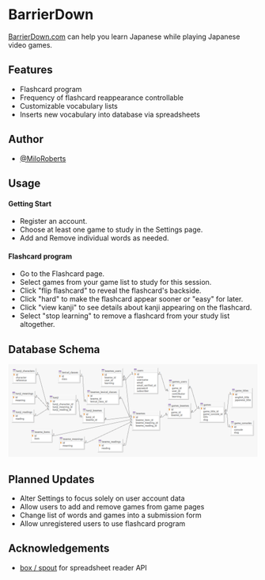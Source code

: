 
# BarrierDown

[BarrierDown.com](https://barrierdown.com/) can help you learn Japanese while playing Japanese video games.


## Features

- Flashcard program
- Frequency of flashcard reappearance controllable
- Customizable vocabulary lists
- Inserts new vocabulary into database via spreadsheets
## Author

- [@MiloRoberts](https://github.com/MiloRoberts)


## Usage

#### Getting Start
- Register an account.
- Choose at least one game to study in the Settings page.
- Add and Remove individual words as needed.

#### Flashcard program
- Go to the Flashcard page.
- Select games from your game list to study for this session.
- Click "flip flashcard" to reveal the flashcard's backside.
- Click "hard" to make the flashcard appear sooner or "easy" for later.
- Click "view kanji" to see details about kanji appearing on the flashcard.
- Select "stop learning" to remove a flashcard from your study list altogether.


## Database Schema

![Image of Schema](./storage/database_schema.png)

## Planned Updates

- Alter Settings to focus solely on user account data
- Allow users to add and remove games from game pages
- Change list of words and games into a submission form
- Allow unregistered users to use flashcard program

## Acknowledgements

 - [box / spout](https://github.com/box/spout) for spreadsheet reader API